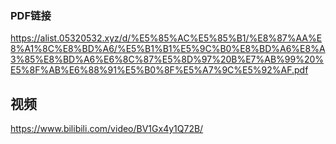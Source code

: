 ### PDF链接
https://alist.05320532.xyz/d/%E5%85%AC%E5%85%B1/%E8%87%AA%E8%A1%8C%E8%BD%A6/%E5%B1%B1%E5%9C%B0%E8%BD%A6%E8%A3%85%E8%BD%A6%E6%8C%87%E5%8D%97%20B%E7%AB%99%20%E5%8F%AB%E6%88%91%E5%B0%8F%E5%A7%9C%E5%92%AF.pdf

## 视频

https://www.bilibili.com/video/BV1Gx4y1Q72B/